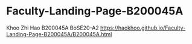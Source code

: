 # Faculty-Landing-Page-B200045A

Khoo Zhi Hao B200045A BoSE20-A2
https://haokhoo.github.io/Faculty-Landing-Page-B200045A/B200045A.html
